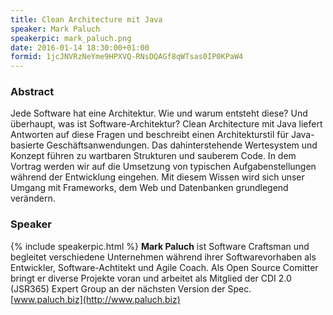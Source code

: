 ```yaml
---
title: Clean Architecture mit Java
speaker: Mark Paluch
speakerpic: mark_paluch.png
date: 2016-01-14 18:30:00+01:00
formid: 1jcJNVRzNeYme9HPXVQ-RNsDQAGf8qWTsas0IP0KPaW4
---
```


### Abstract

Jede Software hat eine Architektur. Wie und warum entsteht diese? Und überhaupt, was ist Software-Architektur? Clean Architecture mit Java liefert Antworten auf diese Fragen und beschreibt einen Architekturstil für Java-basierte Geschäftsanwendungen. Das dahinterstehende Wertesystem und Konzept führen zu wartbaren Strukturen und sauberem Code. In dem Vortrag werden wir auf die Umsetzung von typischen Aufgabenstellungen während der Entwicklung eingehen. Mit diesem Wissen wird sich unser Umgang mit Frameworks, dem Web und Datenbanken grundlegend verändern.

### Speaker

{% include speakerpic.html %}
__Mark Paluch__ ist Software Craftsman und begleitet verschiedene Unternehmen während ihrer Softwarevorhaben als Entwickler, Software-Achtitekt und Agile Coach. Als Open Source Comitter bringt er diverse Projekte voran und arbeitet als Mitglied der CDI 2.0 (JSR365) Expert Group an der nächsten Version der Spec.  
[www.paluch.biz](http://www.paluch.biz)
